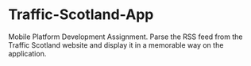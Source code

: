 # Traffic-Scotland-App
Mobile Platform Development Assignment. Parse the RSS feed from the Traffic Scotland website and display it in a memorable way on the application.
